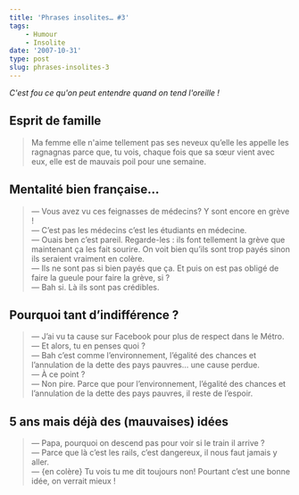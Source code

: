```yaml
---
title: 'Phrases insolites… #3'
tags:
    - Humour
    - Insolite
date: '2007-10-31'
type: post
slug: phrases-insolites-3
---
```


_C'est fou ce qu'on peut entendre quand on tend l'oreille&nbsp;!_

<!-- more -->

## Esprit de famille

> Ma femme elle n'aime tellement pas ses neveux qu’elle les appelle les ragnagnas parce que, tu vois, chaque fois que sa sœur vient avec eux, elle est de mauvais poil pour une semaine.

## Mentalité bien française…

> — Vous avez vu ces feignasses de médecins? Y sont encore en grève !  
> — C’est pas les médecins c’est les étudiants en médecine.  
> — Ouais ben c’est pareil. Regarde-les&nbsp;: ils font tellement la grève que maintenant ça les fait sourire. On voit bien qu’ils sont trop payés sinon ils seraient vraiment en colère.  
> — Ils ne sont pas si bien payés que ça. Et puis on est pas obligé de faire la gueule pour faire la grève, si&nbsp;?  
> — Bah si. Là ils sont pas crédibles.

## Pourquoi tant d’indifférence&nbsp;?

> — J’ai vu ta cause sur Facebook pour plus de respect dans le Métro.  
> — Et alors, tu en penses quoi&nbsp;?  
> — Bah c’est comme l’environnement, l’égalité des chances et l’annulation de la dette des pays pauvres… une cause perdue.  
> — À ce point&nbsp;?  
> — Non pire. Parce que pour l’environnement, l’égalité des chances et l’annulation de la dette des pays pauvres, il reste de l’espoir.

## 5 ans mais déjà des (mauvaises) idées

> — Papa, pourquoi on descend pas pour voir si le train il arrive&nbsp;?  
> — Parce que là c’est les rails, c’est dangereux, il nous faut jamais y aller.  
> — {en colère} Tu vois tu me dit toujours non! Pourtant c’est une bonne idée, on verrait mieux&nbsp;!
